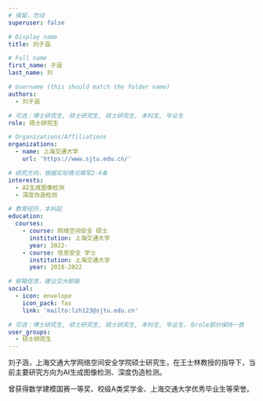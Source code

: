 ```yaml
---
# 保留，勿动
superuser: false

# Display name
title: 刘子涵

# Full name
first_name: 子涵
last_name: 刘

# Username (this should match the folder name)
authors:
  - 刘子涵

# 可选：博士研究生, 硕士研究生, 硕士研究生, 本科生, 毕业生
role: 硕士研究生

# Organizations/Affiliations
organizations:
  - name: 上海交通大学
    url: 'https://www.sjtu.edu.cn/'

# 研究方向，根据实际情况填写2-4条
interests:
  - AI生成图像检测
  - 深度伪造检测

# 教育经历，本科起
education:
  courses:
    - course: 网络空间安全 硕士
      institution: 上海交通大学
      year: 2022-
    - course: 信息安全 学士
      institution: 上海交通大学
      year: 2018-2022

# 邮箱信息，建议交大邮箱
social:
  - icon: envelope
    icon_pack: fas
    link: 'mailto:lzh123@sjtu.edu.cn'

# 可选：博士研究生, 硕士研究生, 硕士研究生, 本科生, 毕业生，与role部分保持一致
user_groups:
  - 硕士研究生
---
```


刘子涵，上海交通大学网络空间安全学院硕士研究生，在王士林教授的指导下，当前主要研究方向为AI生成图像检测、深度伪造检测。

曾获得数学建模国赛一等奖、校级A类奖学金、上海交通大学优秀毕业生等荣誉。
